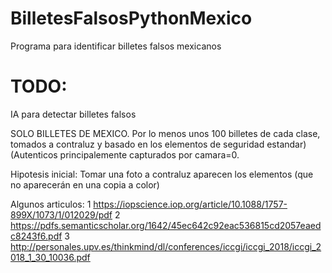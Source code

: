 # BilletesFalsosPythonMexico
Programa para identificar billetes falsos mexicanos
# TODO:
IA para detectar billetes falsos

SOLO BILLETES DE MEXICO. Por lo menos unos 100 billetes de cada clase, tomados a contraluz y basado en los elementos de seguridad estandar) (Autenticos principalemente capturados por camara=0. 

Hipotesis inicial: Tomar una foto a contraluz aparecen los elementos (que no aparecerán en una copia a color)

Algunos articulos:
1 https://iopscience.iop.org/article/10.1088/1757-899X/1073/1/012029/pdf
2 https://pdfs.semanticscholar.org/1642/45ec642c92eac536815cd2057eaedc8243f6.pdf
3 http://personales.upv.es/thinkmind/dl/conferences/iccgi/iccgi_2018/iccgi_2018_1_30_10036.pdf
